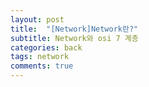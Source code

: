 ```yaml
---
layout: post
title:  "[Network]Network란?"
subtitle: Network와 osi 7 계층
categories: back
tags: network
comments: true
---
```

